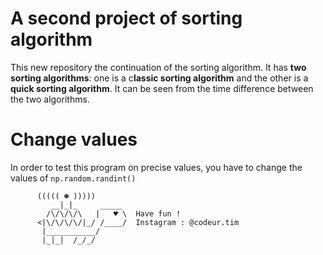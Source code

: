 # A second project of sorting algorithm
This new repository the continuation of the sorting algorithm. It has **two sorting algorithms**: one is a c**lassic sorting algorithm** and the other is a **quick sorting algorithm**. It can be seen from the time difference between the two algorithms.

# Change values
In order to test this program on precise values, you have to change the values of  `np.random.randint()`

          ((((( ☻ )))))
             __|_|_     _____
            /\/\/\/\   |   ♥ \  Have fun !
          <|\/\/\/\/|_/ /____/  Instagram : @codeur.tim
           |___________/         
           |_|_|  /_/_/
